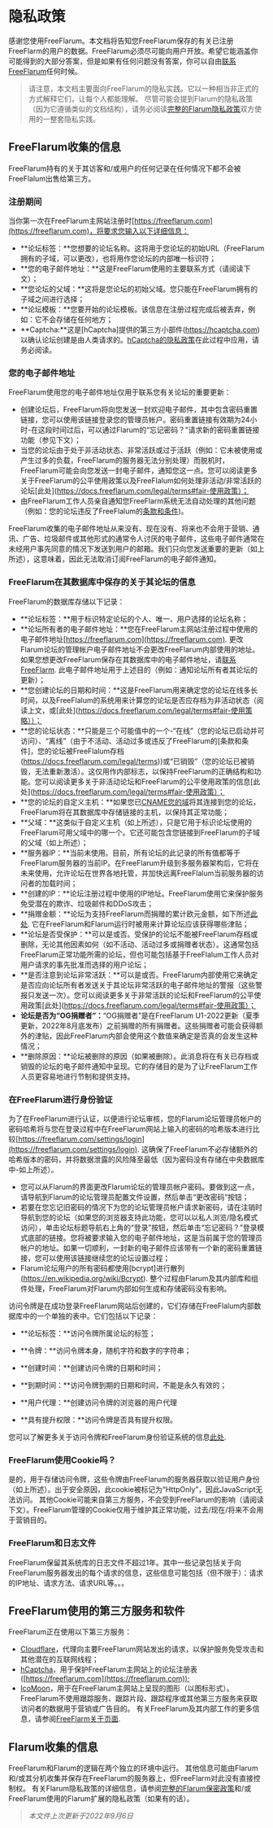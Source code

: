 # 隐私政策

感谢您使用FreeFlarum。本文档将告知您FreeFlarum保存的有关已注册FreeFlarm的用户的数据。FreeFlarum必须尽可能向用户开放。希望它能涵盖你可能得到的大部分答案，但是如果有任何问题没有答案，你可以自由[联系FreeFlarum](https://freeflarum.com/support)任何时候。
>请注意，本文档主要面向FreeFlarum的隐私实践。它以一种相当非正式的方式解释它们，让每个人都能理解。
>尽管可能会提到Flarum的隐私政策（因为它遵循类似的文档结构），请务必阅读[完整的Flarum隐私政策](https://flarum.org/privacy)双方使用的一整套隐私实践。

## FreeFlarum收集的信息

FreeFlarum持有的关于其访客和/或用户的任何记录在任何情况下都不会被FreeFlalum出售给第三方。

### 注册期间

当你第一次在FreeFlarum主网站注册时[https://freeflarum.com](https://freeflarum.com)，将要求您输入以下详细信息：

- **论坛标签：**您想要的论坛名称。这将用于您论坛的初始URL（FreeFlarum拥有的子域，可以更改），也将用作您论坛的内部唯一标识符；
- **您的电子邮件地址：**这是FreeFlarum使用的主要联系方式（请阅读下文）；
- **您论坛的父域：**这将是您论坛的初始父域。您只能在FreeFlarum拥有的子域之间进行选择；
- **论坛模板：**您要开始的论坛模板。该信息在注册过程完成后被丢弃，例如：它不会存储在任何地方；
- **Captcha:**这是[hCaptcha]提供的第三方小部件(https://hcaptcha.com)以确认论坛创建是由人类请求的。[hCaptcha的隐私政策](https://www.hcaptcha.com/privacy)在此过程中应用，请务必阅读。

### 您的电子邮件地址
FreeFlarum使用您的电子邮件地址仅用于联系您有关论坛的重要更新：

- 创建论坛后，FreeFlarum将向您发送一封欢迎电子邮件，其中包含密码重置链接，您可以使用该链接登录您的管理员帐户。密码重置链接有效期为24小时-在这段时间过后，可以通过Flarum的“忘记密码？”请求新的密码重置链接功能（参见下文）；
- 当您的论坛由于处于非活动状态、非常活跃或过于活跃（例如：它未被使用或产生过多的负载，FreeFlarum的服务器无法分别处理）而脱机时，FreeFlarum可能会向您发送一封电子邮件，通知您这一点。您可以阅读更多关于FreeFlarum的公平使用政策以及FreeFlalum如何处理非活动/非常活跃的论坛[此处](https://docs.freeflarum.com/legal/terms#fair-使用政策）；
- 由FreeFlarum工作人员亲自通知您FreeFlarm系统无法自动处理的其他问题（例如：您的论坛违反了FreeFlalum的[条款和条件](https://docs.freeflarum.com/legal/terms))。

FreeFlarum收集的电子邮件地址从来没有、现在没有、将来也不会用于营销、通讯、广告、垃圾邮件或其他形式的通常令人讨厌的电子邮件，这些电子邮件通常在未经用户事先同意的情况下发送到用户的邮箱。我们只向您发送重要的更新（如上所述），这意味着，因此无法取消订阅FreeFlarum的电子邮件通知。

### FreeFlarum在其数据库中保存的关于其论坛的信息
FreeFlarum的数据库存储以下记录：

- **论坛标签：**用于标识特定论坛的个人、唯一、用户选择的论坛名称；
- **论坛所有者的电子邮件地址：**您在FreeFlarum主网站注册过程中使用的电子邮件地址[https://freeflarum.com](https://freeflarum.com). 更改Flarum论坛的管理帐户电子邮件地址不会更改FreeFlarum内部使用的地址。如果您想更改FreeFlarum保存在其数据库中的电子邮件地址，请[联系FreeFlarm](https://freeflarum.com/support). 此电子邮件地址用于上述目的（例如：通知论坛所有者其论坛的更新）；
- **您创建论坛的日期和时间：**这是FreeFlarum用来确定您的论坛在线多长时间，以及FreeFlalum的系统用来计算您的论坛是否应存档为非活动状态（阅读上文，或[此处](https://docs.freeflarum.com/legal/terms#fair-使用策略））；
- **您的论坛状态：**只能是三个可能值中的一个-“在线”（您的论坛已启动并可访问）、“离线”（由于不活动、活动过多或违反了FreeFlarum的[条款和条件]，您的论坛被FreeFlalum存档(https://docs.freeflarum.com/legal/terms))或“已销毁”（您的论坛已被销毁，无法重新激活）。这仅用作内部标志，以保持FreeFlarum的正确结构和功能。您可以阅读更多关于非活动论坛和FreeFlarum的公平使用政策的信息[此处](https://docs.freeflarum.com/legal/terms#fair-使用政策）；
- **您的论坛的自定义主机：**如果您已[CNAME您的域](https://docs.freeflarum.com/tutorials/custom-domain)将其连接到您的论坛，FreeFlarum将在其数据库中存储链接的主机，以保持其正常功能；
- **父域：**这类似于自定义主机（如上所述），只是它用于标识论坛使用的FreeFlarum可用父域中的哪一个。它还可能包含您链接到FreeFlarum的子域的父域（如上所述）；
- **服务器IP：**当前未使用。目前，所有论坛的此记录的所有值都等于FreeFlarum服务器的当前IP。在FreeFlarum升级到多服务器架构后，它将在未来使用，允许论坛在世界各地托管，并加快远离FreeFlalum当前服务器的访问者的加载时间；
- **创建的IP：**论坛注册过程中使用的IP地址。FreeFlarum使用它来保护服务免受潜在的欺诈、垃圾邮件和DDoS攻击；
- **捐赠金额：**论坛为支持FreeFlarum而捐赠的累计欧元金额，如下所述[此处](https://freeflarum.com/donate). 它在FreeFlarum和Flarum运行时被用来计算论坛应该获得哪些津贴；
- **论坛是否受保护：**可以是或否。受保护的论坛不能被FreeFlarum存档或删除，无论其他因素如何（如不活动、活动过多或捐赠者状态）。这通常包括FreeFlarum正常功能所需的论坛，但也可能包括基于FreeFlalum工作人员对用户请求的事先批准而选择的用户论坛；
- **是否注意到论坛非常活跃：**可以是或否。FreeFlarum内部使用它来确定是否应向论坛所有者发送关于其论坛非常活跃的电子邮件地址的警报（这些警报只发送一次）。您可以阅读更多关于非常活跃的论坛和FreeFlarum的公平使用政策[此处](https://docs.freeflarum.com/legal/terms#fair-使用政策）；
- **论坛是否为“OG捐赠者”：**“OG捐赠者”是在FreeFlarum U1-2022更新（夏季更新，2022年8月底发布）之前捐赠的所有捐赠者。这些捐赠者可能会获得额外的津贴，因此FreeFlarum内部会使用这个数值来确定是否真的会发生这种情况；
- **删除原因：**论坛被删除的原因（如果被删除）。此消息将在有关已存档或销毁的论坛的电子邮件通知中呈现。它的存储目的是为了让FreeFlarum工作人员更容易地进行节制和提供支持。

### 在FreeFlarum进行身份验证
为了在FreeFlarum进行认证，以便进行论坛审核，您的Flarum论坛管理员帐户的密码哈希将与您在登录过程中在FreeFlarum网站上输入的密码的哈希版本进行比较[https://freeflarum.com/settings/login](https://freeflarum.com/settings/login). 这确保了FreeFlarum不必存储额外的哈希版本的密码，并将数据泄露的风险降至最低（因为密码没有存储在中央数据库中-如上所述）。

- 您可以从Flarum的界面更改Flarum论坛的管理员帐户密码。要做到这一点，请导航到Flarum的论坛管理员配置文件设置，然后单击“更改密码”按钮；
- 若要在您忘记旧密码的情况下为您的论坛管理员帐户请求新密码，请在注销时导航到您的论坛（如果您的浏览器支持此功能，您可以以私人浏览/隐名模式访问），单击论坛标题导航右上角的“登录”按钮，然后单击“忘记密码？”登录模式底部的链接。您将被要求输入您的电子邮件地址，这是当前属于您的管理员帐户的地址。如果一切顺利，一封新的电子邮件应该带有一个新的密码重置链接，您可以使用该链接继续您的论坛设置过程；
- Flarum论坛用户的所有密码都使用[bcrypt]进行散列(https://en.wikipedia.org/wiki/Bcrypt). 整个过程由Flarum及其内部库和组件处理，FreeFlarum对Flarum内部如何生成和存储密码没有影响。

访问令牌是在成功登录FreeFlarum网站后创建的，它们存储在FreeFlalum内部数据库中的一个单独的表中。它们包括以下记录：

- **论坛标签：**访问令牌所属论坛的标签；

- **令牌：**访问令牌本身，随机字符和数字的字符串；

- **创建时间：**创建访问令牌的日期和时间；

- **到期时间：**访问令牌到期的日期和时间，不能是永久有效的；

- **用户代理：**创建访问令牌的浏览器的用户代理

- **具有提升权限：**访问令牌是否具有提升权限。

您可以了解更多关于访问令牌和FreeFlarum身份验证系统的信息[此处](https://docs.freeflarum.com/api/authentication).

### FreeFlarum使用Cookie吗？
是的，用于存储访问令牌，这些令牌由FreeFlarum的服务器获取以验证用户身份（如上所述）。出于安全原因，此cookie被标记为“HttpOnly”，因此JavaScript无法访问。
其他Cookie可能来自第三方服务，不会受到FreeFlarum的影响（请阅读下文）。FreeFlarum管理的Cookie仅用于维护其正常功能，过去/现在/将来不会用于营销目的。
### FreeFlarum和日志文件
FreeFlarum保留其系统库的日志文件不超过1年。其中一些记录包括关于向FreeFlarum服务器发出的每个请求的信息，这些信息可能包括（但不限于）：请求的IP地址、请求方法、请求URL等。。。

## FreeFlarum使用的第三方服务和软件
FreeFlarum正在使用以下第三方服务：

- [Cloudflare](https://www.cloudflare.com/privacypolicy/)，代理向主要FreeFlarum网站发出的请求，以保护服务免受攻击和其他潜在的互联网线程；
- [hCaptcha](https://www.hcaptcha.com/privacy/)，用于保护FreeFlarum主网站上的论坛注册表([https://freeflarum.com](https://freeflarum.com));
- [IcoMoon](https://icomoon.io/#about)，用于在FreeFlarum主网站上呈现的图形（以图标形式）。
FreeFlarum不使用跟踪服务、跟踪片段、跟踪程序或其他第三方服务来获取访问者的数据用于营销或广告目的。
有关FreeFlarum及其内部工作的更多信息，请参阅[FreeFlarm关于页面](https://docs.freeflarum.com/zh/%E5%85%B3%E4%BA%8E/).

## Flarum收集的信息
FreeFlarum和Flarum的逻辑在两个独立的环境中运行。
其他信息可能由Flarum和/或其分机收集并保存在FreeFlarum的服务器上，但FreeFlarm对此没有直接控制权。
有关Flarum隐私政策的详细信息，请参阅[完整的Flarum保密政策](https://flarum.org/privacy)和/或FreeFlarum使用的Flarum扩展的隐私政策（如果有的话）。
>*本文件上次更新于2022年9月6日*
